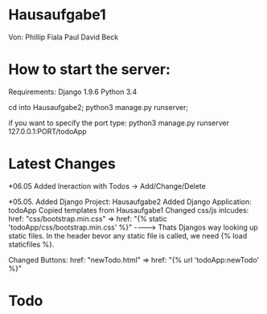 # Hausaufgabe1

Von:
Phillip Fiala
Paul David Beck

# How to start the server:


Requirements:
Django 1.9.6 
Python 3.4


cd into Hausaufgabe2;
python3 manage.py runserver;


if you want to specify the port type:
python3 manage.py runserver 127.0.0.1:PORT/todoApp




# Latest Changes
*06.05
Added Ineraction with Todos -> Add/Change/Delete 


*05.05.
Added Django Project: Hausaufgabe2
Added Django Application: todoApp
Copied templates from Hausaufgabe1
Changed css/js inlcudes: 
href: "css/bootstrap.min.css" => href: "{% static 'todoApp/css/bootstrap.min.css' %}"
----> Thats Djangos way looking up static files. In the header bevor any static file is called, we need {% load staticfiles %}. 

Changed Buttons:
href: "newTodo.html" => href: "{% url 'todoApp:newTodo' %}"

# Todo




